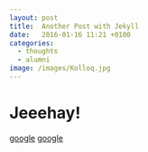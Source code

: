 ```yaml
---
layout: post
title:  Another Post with Jekyll
date:   2016-01-16 11:21 +0100
categories:
  - thoughts
  - alumni
image: /images/Kolloq.jpg
---
```

# Jeeehay!

<a href="https://google.de">google</a>
[google](https://google.de)

